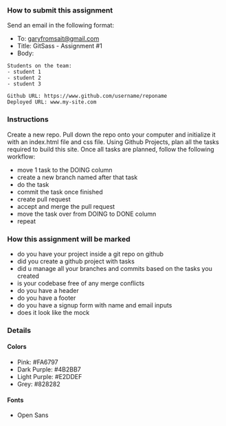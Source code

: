 ### How to submit this assignment

Send an email in the following format:

- To: garyfromsait@gmail.com
- Title: GitSass - Assignment #1
- Body:

```
Students on the team:
- student 1
- student 2
- student 3

Github URL: https://www.github.com/username/reponame
Deployed URL: www.my-site.com
```

### Instructions

Create a new repo. Pull down the repo onto your computer and initialize it with an index.html file and css file.
Using Github Projects, plan all the tasks required to build this site. Once all tasks are planned, follow the following workflow:

-   move 1 task to the DOING column
-   create a new branch named after that task
-   do the task
-   commit the task once finished
-   create pull request
-   accept and merge the pull request
-   move the task over from DOING to DONE column
-   repeat

### How this assignment will be marked

-   do you have your project inside a git repo on github
-   did you create a github project with tasks
-   did u manage all your branches and commits based on the tasks you created
-   is your codebase free of any merge conflicts
-   do you have a header
-   do you have a footer
-   do you have a signup form with name and email inputs
-   does it look like the mock

### Details

#### Colors

-   Pink: #FA6797
-   Dark Purple: #4B2BB7
-   Light Purple: #E2DDEF
-   Grey: #828282

#### Fonts

-   Open Sans
